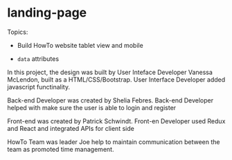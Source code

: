 # landing-page


Topics:

* Build HowTo website tablet view and mobile

* `data` attributes

In this project, the design was built by User Inteface Developer Vanessa McLendon, built as a HTML/CSS/Bootstrap. User Interface Developer added javascript functinality.

Back-end Developer was created by Shelia Febres. Back-end Developer helped with make sure the user is able to login and register

Front-end was created by Patrick Schwindt. Front-en Developer used Redux and React and integrated APIs for client side

HowTo Team was leader Joe help to maintain communication between the team as promoted time management. 

